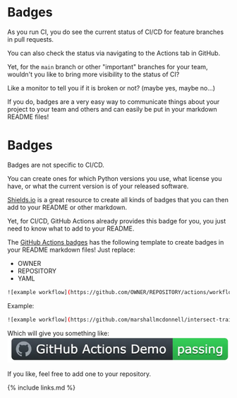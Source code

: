 

# Badges

As you run CI, you do see the current status of CI/CD for feature branches in pull requests.

You can also check the status via navigating to the Actions tab in GitHub.

Yet, for the `main` branch or other "important" branches for your team,
wouldn't you like to bring more visibility to the status of CI?

Like a monitor to tell you if it is broken or not? (maybe yes, maybe no...)

If you do, badges are a very easy way to communicate things about your project to your team and others and can easily be put in your markdown README files!

# Badges

Badges are not specific to CI/CD.

You can create ones for which Python versions you use, what license you have, or what the current version is of your released software.

[Shields.io][shields] is a great resource to create all kinds of badges that you can then add to your README or other markdown.

Yet, for CI/CD, GitHub Actions already provides this badge for you, you just need to know what to add to your README.

The [GitHub Actions badges][badge-docs] has the following template to create badges in your README markdown files! 
Just replace:
* OWNER
* REPOSITORY
* YAML

```bash
![example workflow](https://github.com/OWNER/REPOSITORY/actions/workflows/YAML/badge.svg)
```

Example:
```bash
![example workflow](https://github.com/marshallmcdonnell/intersect-training-cicd/actions/workflows/main.yaml/badge.svg)
```

Which will give you something like:
![badge](../fig/github-actions-badge.png)

[shields]: https://shields.io/
[badge-docs]: https://docs.github.com/en/actions/monitoring-and-troubleshooting-workflows/adding-a-workflow-status-badge

If you like, feel free to add one to your repository.

{% include links.md %}
